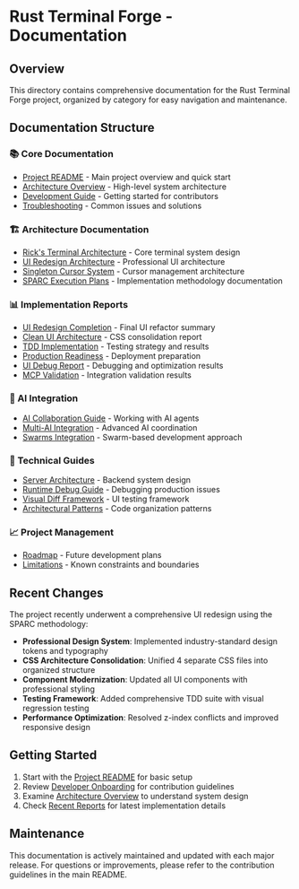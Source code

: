 # Rust Terminal Forge - Documentation

## Overview

This directory contains comprehensive documentation for the Rust Terminal Forge project, organized by category for easy navigation and maintenance.

## Documentation Structure

### 📚 Core Documentation
- [Project README](../README.md) - Main project overview and quick start
- [Architecture Overview](ARCHITECTURE.md) - High-level system architecture
- [Development Guide](DEVELOPER_ONBOARDING.md) - Getting started for contributors
- [Troubleshooting](TROUBLESHOOTING.md) - Common issues and solutions

### 🏗️ Architecture Documentation
- [Rick's Terminal Architecture](architecture/RICKS_TERMINAL_ARCHITECTURE.md) - Core terminal system design
- [UI Redesign Architecture](architecture/TERMINAL_UI_REDESIGN_ARCHITECTURE.md) - Professional UI architecture
- [Singleton Cursor System](architecture/SINGLETON_CURSOR_SYSTEM.md) - Cursor management architecture
- [SPARC Execution Plans](architecture/) - Implementation methodology documentation

### 📊 Implementation Reports
- [UI Redesign Completion](reports/UI_REDESIGN_COMPLETION_REPORT.md) - Final UI refactor summary
- [Clean UI Architecture](reports/CLEAN_UI_ARCHITECTURE_REPORT.md) - CSS consolidation report
- [TDD Implementation](reports/TDD-IMPLEMENTATION-REPORT.md) - Testing strategy and results
- [Production Readiness](reports/PRODUCTION_READINESS_REPORT.md) - Deployment preparation
- [UI Debug Report](reports/UI_DEBUG_REPORT.md) - Debugging and optimization results
- [MCP Validation](reports/MCP_VALIDATION_REPORT.md) - Integration validation results

### 🤖 AI Integration
- [AI Collaboration Guide](AI_COLLABORATION_GUIDE.md) - Working with AI agents
- [Multi-AI Integration](MULTI_AI_INTEGRATION_GUIDE.md) - Advanced AI coordination
- [Swarms Integration](SWARMS_INTEGRATION.md) - Swarm-based development approach

### 🔧 Technical Guides
- [Server Architecture](SERVER_ARCHITECTURE.md) - Backend system design
- [Runtime Debug Guide](RUNTIME_DEBUG_GUIDE.md) - Debugging production issues
- [Visual Diff Framework](VISUAL_DIFF_FRAMEWORK.md) - UI testing framework
- [Architectural Patterns](ARCHITECTURAL_PATTERNS.md) - Code organization patterns

### 📈 Project Management
- [Roadmap](ROADMAP.md) - Future development plans
- [Limitations](LIMITATIONS.md) - Known constraints and boundaries

## Recent Changes

The project recently underwent a comprehensive UI redesign using the SPARC methodology:

- **Professional Design System**: Implemented industry-standard design tokens and typography
- **CSS Architecture Consolidation**: Unified 4 separate CSS files into organized structure
- **Component Modernization**: Updated all UI components with professional styling
- **Testing Framework**: Added comprehensive TDD suite with visual regression testing
- **Performance Optimization**: Resolved z-index conflicts and improved responsive design

## Getting Started

1. Start with the [Project README](../README.md) for basic setup
2. Review [Developer Onboarding](DEVELOPER_ONBOARDING.md) for contribution guidelines
3. Examine [Architecture Overview](ARCHITECTURE.md) to understand system design
4. Check [Recent Reports](reports/) for latest implementation details

## Maintenance

This documentation is actively maintained and updated with each major release. For questions or improvements, please refer to the contribution guidelines in the main README.